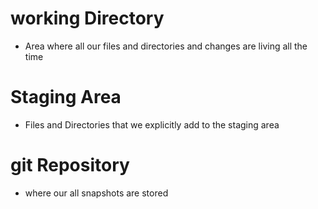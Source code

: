 # working Directory
- Area where all our files and directories and changes are living all the time

# Staging Area
- Files and Directories that we explicitly add to the staging area

# git Repository
- where our all snapshots are stored